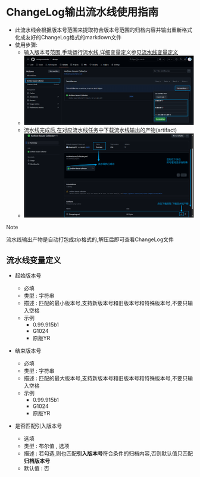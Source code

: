 # ChangeLog输出流水线使用指南

- 此流水线会根据版本号范围来提取符合版本号范围的归档内容并输出重新格式化成友好的ChangeLog格式的markdown文件
- 使用步骤:
  - 输入版本号范围,手动运行流水线,详细变量定义参见[流水线变量定义](#流水线变量定义)
  - ![0](./image/ChangeLog输出流水线使用指南/step1.png)
  - 流水线完成后,在对应流水线任务中下载流水线输出的产物(artifact)
  - ![1](./image/ChangeLog输出流水线使用指南/step2.png)

> [!NOTE]
> 流水线输出产物是自动打包成zip格式的,解压后即可查看ChangeLog文件


## 流水线变量定义
- 起始版本号
  - 必填
  - 类型 : 字符串 
  - 描述 : 匹配的最小版本号,支持新版本号和旧版本号和特殊版本号,不要只输入空格
  - 示例 
    - 0.99.915b1 
    - G1024 
    - 原版YR

- 结束版本号
  - 必填
  - 类型 : 字符串 
  - 描述 : 匹配的最大版本号,支持新版本号和旧版本号和特殊版本号,不要只输入空格
  - 示例 
    - 0.99.915b1 
    - G1024 
    - 原版YR

- 是否匹配引入版本号
  - 选填
  - 类型 : 布尔值 , 选项
  - 描述 : 若勾选,则也匹配**引入版本号**符合条件的归档内容,否则默认值只匹配**归档版本号**
  - 默认值 : 否
  
  




